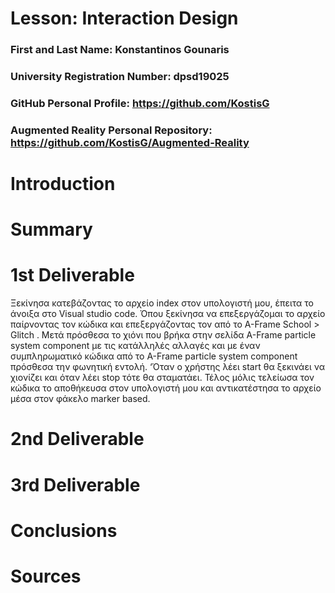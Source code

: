 # Lesson: Interaction Design

### First and Last Name: Konstantinos Gounaris
### University Registration Number: dpsd19025
### GitHub Personal Profile: https://github.com/KostisG
### Augmented Reality Personal Repository: https://github.com/KostisG/Augmented-Reality

# Introduction

# Summary


# 1st Deliverable
Ξεκίνησα κατεβάζοντας το αρχείο index στον υπολογιστή μου, έπειτα το άνοιξα στο Visual studio code. Όπου ξεκίνησα να επεξεργάζομαι το αρχείο παίρνοντας τον κώδικα και επεξεργάζοντας τον από το  A-Frame School > Glitch . Μετά πρόσθεσα το χιόνι που βρήκα στην σελίδα  A-Frame particle system component με τις κατάλληλές αλλαγές και με έναν συμπληρωματικό κώδικα από το  A-Frame particle system component πρόσθεσα την φωνητική εντολή. ‘Όταν ο χρήστης λέει start θα ξεκινάει να χιονίζει και όταν λέει stop τότε θα σταματάει.
Τέλος μόλις τελείωσα τον κώδικα το αποθήκευσα στον υπολογιστή μου και αντικατέστησα το αρχείο μέσα στον φάκελο marker based.


# 2nd Deliverable


# 3rd Deliverable 


# Conclusions


# Sources
